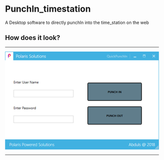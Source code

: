 # PunchIn_timestation
A Desktop software to directly punchIn into the time_station on the web

## How does it look?
---

![alt text](https://github.com/mistermj/PunchIn_timestation/blob/master/PolarisSolutions/PolarisSolutions/image.PNG "Logo Title Text 1")

---

